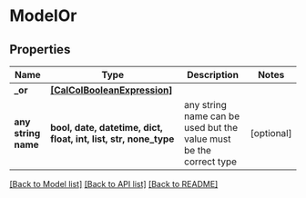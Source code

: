 # ModelOr


## Properties
Name | Type | Description | Notes
------------ | ------------- | ------------- | -------------
**_or** | [**[CalColBooleanExpression]**](CalColBooleanExpression.md) |  | 
**any string name** | **bool, date, datetime, dict, float, int, list, str, none_type** | any string name can be used but the value must be the correct type | [optional]

[[Back to Model list]](../README.md#documentation-for-models) [[Back to API list]](../README.md#documentation-for-api-endpoints) [[Back to README]](../README.md)


